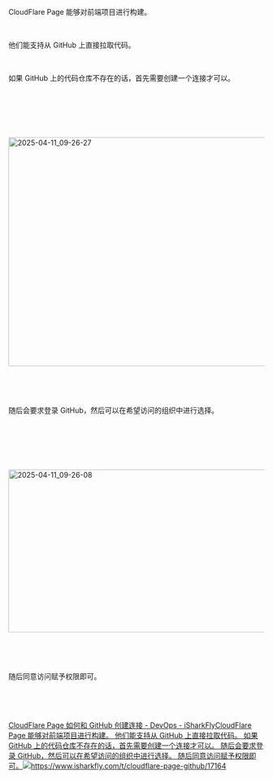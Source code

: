 <p>CloudFlare Page 能够对前端项目进行构建。</p> <br><p>他们能支持从 GitHub 上直接拉取代码。</p> <br><p>如果 GitHub 上的代码仓库不存在的话，首先需要创建一个连接才可以。</p> <br><p></p> <br><p></p> <br><p class="img-center"><a href="https://cdn.isharkfly.com/com-isharkfly-www/discourse-uploads/original/3X/6/8/688351978683d58c134845f86a0b260927540d25.jpeg" rel="nofollow"><img alt="2025-04-11_09-26-27" height="450" src="https://i-blog.csdnimg.cn/img_convert/f886abb4e9b5c5099879a589111dcd7f.jpeg" width="690" /></a></p> <br><p></p> <br><p>随后会要求登录 GitHub，然后可以在希望访问的组织中进行选择。</p> <br><p></p> <br><p></p> <br><p class="img-center"><a href="https://cdn.isharkfly.com/com-isharkfly-www/discourse-uploads/original/3X/8/d/8d652fe293fb80cc06e8fe5021294bd6f4b616f2.jpeg" rel="nofollow"><img alt="2025-04-11_09-26-08" height="320" src="https://i-blog.csdnimg.cn/img_convert/c9808ecfa000a8a9f9bec3d3ba927a47.jpeg" width="690" /></a></p> <br><p></p> <br><p>随后同意访问赋予权限即可。</p> <br><p></p> <br><p><a class="has-card" href="https://www.isharkfly.com/t/cloudflare-page-github/17164" rel="nofollow" title="CloudFlare Page 如何和 GitHub 创建连接 - DevOps - iSharkFly"><span class="link-card-box" contenteditable="false"><span class="link-title">CloudFlare Page 如何和 GitHub 创建连接 - DevOps - iSharkFly</span><span class="link-desc">CloudFlare Page 能够对前端项目进行构建。 他们能支持从 GitHub 上直接拉取代码。 如果 GitHub 上的代码仓库不存在的话，首先需要创建一个连接才可以。 随后会要求登录 GitHub，然后可以在希望访问的组织中进行选择。 随后同意访问赋予权限即可。</span><span class="link-link"><img class="link-link-icon" src="https://csdnimg.cn/release/blog_editor_html/release2.3.8/ckeditor/plugins/CsdnLink/icons/icon-default.png?t=P1C7" />https://www.isharkfly.com/t/cloudflare-page-github/17164</span></span></a></p>